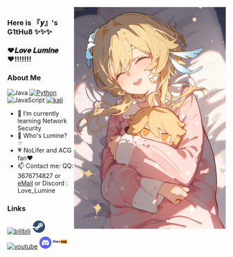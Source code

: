 <img width="350px" align="right" src="https://raw.githubusercontent.com/Love-Lumine/Love-Lumine/refs/heads/main/1731426892115.png"/>

###       Here is 『𝒚』's G1tHu8 ✨✨✨

<h3>❤𝑳𝒐𝒗𝒆 𝑳𝒖𝒎𝒊𝒏𝒆❤!!!!!!!</h3>

###       About Me
![Java](https://img.shields.io/badge/-Java-007396?style=flat-square&logo=java&logoColor=ffffff)
[![Python](https://img.shields.io/badge/-Python-3776AB?style=flat-square&logo=python&logoColor=ffffff)](https://www.python.org/)
![JavaScript](https://img.shields.io/badge/JavaScript-F7DF1E?style=flat-square&logo=JavaScript&logoColor=ffffff)
[![kali](https://img.shields.io/badge/-Linux-333333?style=flat-square&logo=linux&logoColor=white)](https://kali.org/)
- 👣 I’m currently learning Network Security
- 💝 Who's Lumine?      ☞
- 💗 NoLifer and ACG fan❤
- 📫 Contact me: QQ: 3676714827 or [eMail](https://LoveLumine@hotmail.com) or Discord : Love_Lumine

###   Links

[![bilibili](https://i0.hdslb.com/bfs/static/jinkela/long/images/favicon.ico)](https://space.bilibili.com/3461566580132257)
[![steam](https://raw.githubusercontent.com/Love-Lumine/Love-Lumine/refs/heads/main/steam-icon.png)](https://steamcommunity.com/id/Love_Lumine)
[![youtube](https://www.youtube.com/s/desktop/d96517c3/img/logos/favicon_32x32.png)](https://youtube.com/@Love_Lumine)
[![discord](https://raw.githubusercontent.com/Love-Lumine/Love-Lumine/refs/heads/main/discord.png)](https://discord.gg/username:Love_Lumine)
[![pronhub](https://raw.githubusercontent.com/Love-Lumine/Love-Lumine/refs/heads/main/7150904_pornhub_official_logo_icon.png)](https://www.bilibili.com/video/BV1bi421h79s)
